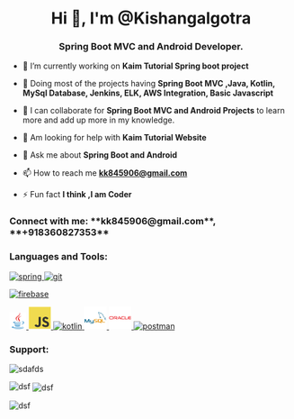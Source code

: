 
<h1 align="center">Hi 👋, I'm @Kishangalgotra</h1>
<h3 align="center">Spring Boot MVC and Android Developer.</h3>

- 🔭 I’m currently working on **Kaim Tutorial Spring boot project**

- 🌱 Doing most of the projects having **Spring Boot MVC ,Java, Kotlin, MySql Database, Jenkins, ELK, AWS Integration, Basic Javascript**

- 👯 I can collaborate for **Spring Boot MVC and Android Projects** to learn more and add up more in my knowledge.

- 🤝 Am looking for help with **Kaim Tutorial Website**

- 💬 Ask me about **Spring Boot and Android**

- 📫 How to reach me **kk845906@gmail.com**

- ⚡ Fun fact **I think ,I am Coder**

<h3 align="left">Connect with me: **kk845906@gmail.com**, **+918360827353**</h3>
<p align="left">
</p>

<h3 align="left">Languages and Tools:</h3>
<p align="left">
  <a href="https://spring.io/" target="_blank" rel="noreferrer"> <img src="https://www.vectorlogo.zone/logos/springio/springio-icon.svg" alt="spring" width="30" height="30"/> </a>  
 <a href="https://git-scm.com/" target="_blank" rel="noreferrer"> <img src="https://www.vectorlogo.zone/logos/git-scm/git-scm-icon.svg" alt="git" width="30" height="30"/> </a> 
  
  <a href="https://firebase.google.com/" target="_blank" rel="noreferrer"> <img src="https://www.vectorlogo.zone/logos/firebase/firebase-icon.svg" alt="firebase" width="30" height="30"/> </a> 
 
  <a href="https://www.java.com" target="_blank" rel="noreferrer"> <img src="https://raw.githubusercontent.com/devicons/devicon/master/icons/java/java-original.svg" alt="java" width="30" height="30"/> </a> 
  <a href="https://developer.mozilla.org/en-US/docs/Web/JavaScript" target="_blank" rel="noreferrer"> <img src="https://raw.githubusercontent.com/devicons/devicon/master/icons/javascript/javascript-original.svg" alt="javascript" width="40" height="40"/> </a> 
  <a href="https://kotlinlang.org" target="_blank" rel="noreferrer"> <img src="https://www.vectorlogo.zone/logos/kotlinlang/kotlinlang-icon.svg" alt="kotlin" width="40" height="30"/> </a> 
  <a href="https://www.mysql.com/" target="_blank" rel="noreferrer"> <img src="https://raw.githubusercontent.com/devicons/devicon/master/icons/mysql/mysql-original-wordmark.svg" alt="mysql" width="40" height="40"/> </a>
  <a href="https://www.oracle.com/" target="_blank" rel="noreferrer"> <img src="https://raw.githubusercontent.com/devicons/devicon/master/icons/oracle/oracle-original.svg" alt="oracle" width="40" height="40"/>
  </a> <a href="https://postman.com" target="_blank" rel="noreferrer"> <img src="https://www.vectorlogo.zone/logos/getpostman/getpostman-icon.svg" alt="postman" width="40" height="40"/> </a> 
  </p>

<h3 align="left">Support:</h3>
<p><a href="https://www.buymeacoffee.com/sdafds"> <img align="left" src="https://cdn.buymeacoffee.com/buttons/v2/default-yellow.png" height="30" width="150" alt="sdafds" /></a></p><br>

<p><img align="left" src="https://github-readme-stats.vercel.app/api/top-langs?username=dsf&show_icons=true&locale=en&layout=compact" alt="dsf" /></p>

<p>&nbsp;<img align="center" src="https://github-readme-stats.vercel.app/api?username=dsf&show_icons=true&locale=en" alt="dsf" /></p>

<p><img align="center" src="https://github-readme-streak-stats.herokuapp.com/?user=dsf&" alt="dsf" /></p>
